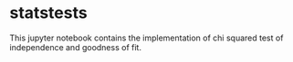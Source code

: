 # statstests

This jupyter notebook contains the implementation of chi squared test of independence and goodness of fit.

